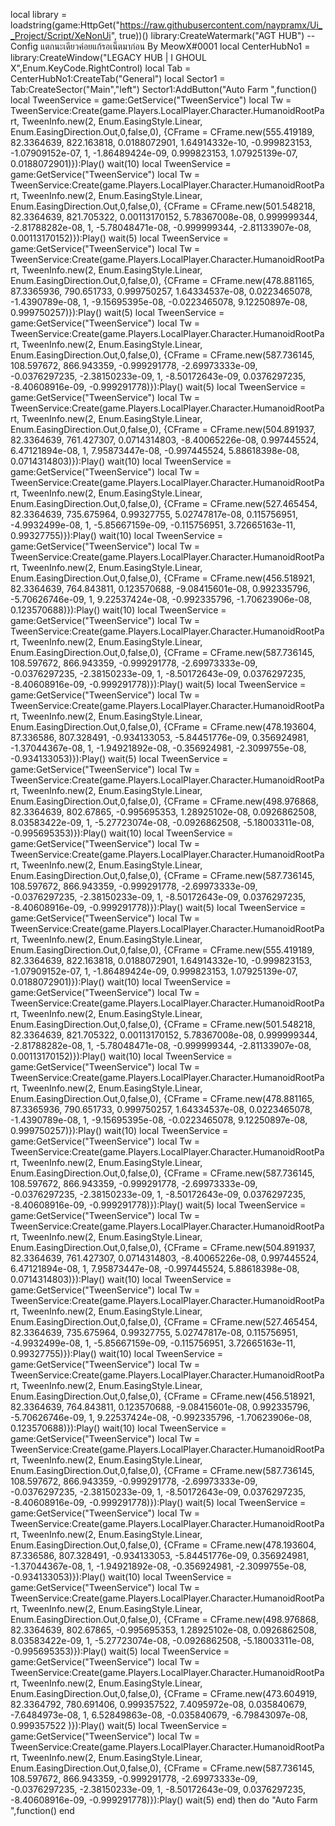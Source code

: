 local library = loadstring(game:HttpGet("https://raw.githubusercontent.com/naypramx/Ui__Project/Script/XeNonUi", true))()
library:CreateWatermark("AGT HUB") -- Config แตกนะเดียวค่อยแก้รอเน็ตมาก่อน By MeowX#0001
local CenterHubNo1 = library:CreateWindow("LEGACY HUB | I GHOUL X",Enum.KeyCode.RightControl)
local Tab = CenterHubNo1:CreateTab("General")
local Sector1 = Tab:CreateSector("Main","left")
Sector1:AddButton("Auto Farm ",function()
local TweenService = game:GetService("TweenService")
local Tw = TweenService:Create(game.Players.LocalPlayer.Character.HumanoidRootPart, TweenInfo.new(2, Enum.EasingStyle.Linear, Enum.EasingDirection.Out,0,false,0), 
{CFrame = CFrame.new(555.419189, 82.3364639, 822.163818, 0.0188072901, 1.64914332e-10, -0.999823153, -1.07909152e-07, 1, -1.86489424e-09, 0.999823153, 1.07925139e-07, 0.0188072901)}):Play()
wait(10)
local TweenService = game:GetService("TweenService")
local Tw = TweenService:Create(game.Players.LocalPlayer.Character.HumanoidRootPart, TweenInfo.new(2, Enum.EasingStyle.Linear, Enum.EasingDirection.Out,0,false,0), 
{CFrame = CFrame.new(501.548218, 82.3364639, 821.705322, 0.00113170152, 5.78367008e-08, 0.999999344, -2.81788282e-08, 1, -5.78048471e-08, -0.999999344, -2.81133907e-08, 0.00113170152)}):Play()
wait(5)
local TweenService = game:GetService("TweenService")
local Tw = TweenService:Create(game.Players.LocalPlayer.Character.HumanoidRootPart, TweenInfo.new(2, Enum.EasingStyle.Linear, Enum.EasingDirection.Out,0,false,0), 
{CFrame = CFrame.new(478.881165, 87.3365936, 790.651733, 0.999750257, 1.64334537e-08, 0.0223465078, -1.4390789e-08, 1, -9.15695395e-08, -0.0223465078, 9.12250897e-08, 0.999750257)}):Play()
wait(5)
local TweenService = game:GetService("TweenService")
local Tw = TweenService:Create(game.Players.LocalPlayer.Character.HumanoidRootPart, TweenInfo.new(2, Enum.EasingStyle.Linear, Enum.EasingDirection.Out,0,false,0), 
{CFrame = CFrame.new(587.736145, 108.597672, 866.943359, -0.999291778, -2.69973333e-09, -0.0376297235, -2.38150233e-09, 1, -8.50172643e-09, 0.0376297235, -8.40608916e-09, -0.999291778)}):Play()
wait(5)
local TweenService = game:GetService("TweenService")
local Tw = TweenService:Create(game.Players.LocalPlayer.Character.HumanoidRootPart, TweenInfo.new(2, Enum.EasingStyle.Linear, Enum.EasingDirection.Out,0,false,0), 
{CFrame = CFrame.new(504.891937, 82.3364639, 761.427307, 0.0714314803, -8.40065226e-08, 0.997445524, 6.47121894e-08, 1, 7.95873447e-08, -0.997445524, 5.88618398e-08, 0.0714314803)}):Play()
wait(10)
local TweenService = game:GetService("TweenService")
local Tw = TweenService:Create(game.Players.LocalPlayer.Character.HumanoidRootPart, TweenInfo.new(2, Enum.EasingStyle.Linear, Enum.EasingDirection.Out,0,false,0), 
{CFrame = CFrame.new(527.465454, 82.3364639, 735.675964, 0.99327755, 5.02747817e-08, 0.115756951, -4.9932499e-08, 1, -5.85667159e-09, -0.115756951, 3.72665163e-11, 0.99327755)}):Play()
wait(10)
local TweenService = game:GetService("TweenService")
local Tw = TweenService:Create(game.Players.LocalPlayer.Character.HumanoidRootPart, TweenInfo.new(2, Enum.EasingStyle.Linear, Enum.EasingDirection.Out,0,false,0), 
{CFrame = CFrame.new(456.518921, 82.3364639, 764.843811, 0.123570688, -9.08415601e-08, 0.992335796, -5.70626746e-09, 1, 9.22537424e-08, -0.992335796, -1.70623906e-08, 0.123570688)}):Play()
wait(10)
local TweenService = game:GetService("TweenService")
local Tw = TweenService:Create(game.Players.LocalPlayer.Character.HumanoidRootPart, TweenInfo.new(2, Enum.EasingStyle.Linear, Enum.EasingDirection.Out,0,false,0), 
{CFrame = CFrame.new(587.736145, 108.597672, 866.943359, -0.999291778, -2.69973333e-09, -0.0376297235, -2.38150233e-09, 1, -8.50172643e-09, 0.0376297235, -8.40608916e-09, -0.999291778)}):Play()
wait(5)
local TweenService = game:GetService("TweenService")
local Tw = TweenService:Create(game.Players.LocalPlayer.Character.HumanoidRootPart, TweenInfo.new(2, Enum.EasingStyle.Linear, Enum.EasingDirection.Out,0,false,0), 
{CFrame = CFrame.new(478.193604, 87.336586, 807.328491, -0.934133053, -5.84451776e-09, 0.356924981, -1.37044367e-08, 1, -1.94921892e-08, -0.356924981, -2.3099755e-08, -0.934133053)}):Play()
wait(5)
local TweenService = game:GetService("TweenService")
local Tw = TweenService:Create(game.Players.LocalPlayer.Character.HumanoidRootPart, TweenInfo.new(2, Enum.EasingStyle.Linear, Enum.EasingDirection.Out,0,false,0), 
{CFrame = CFrame.new(498.976868, 82.3364639, 802.67865, -0.995695353, 1.28925102e-08, 0.0926862508, 8.03583422e-09, 1, -5.27723074e-08, -0.0926862508, -5.18003311e-08, -0.995695353)}):Play()
wait(10)
local TweenService = game:GetService("TweenService")
local Tw = TweenService:Create(game.Players.LocalPlayer.Character.HumanoidRootPart, TweenInfo.new(2, Enum.EasingStyle.Linear, Enum.EasingDirection.Out,0,false,0), 
{CFrame = CFrame.new(587.736145, 108.597672, 866.943359, -0.999291778, -2.69973333e-09, -0.0376297235, -2.38150233e-09, 1, -8.50172643e-09, 0.0376297235, -8.40608916e-09, -0.999291778)}):Play()
wait(5)
local TweenService = game:GetService("TweenService")
local Tw = TweenService:Create(game.Players.LocalPlayer.Character.HumanoidRootPart, TweenInfo.new(2, Enum.EasingStyle.Linear, Enum.EasingDirection.Out,0,false,0), 
{CFrame = CFrame.new(555.419189, 82.3364639, 822.163818, 0.0188072901, 1.64914332e-10, -0.999823153, -1.07909152e-07, 1, -1.86489424e-09, 0.999823153, 1.07925139e-07, 0.0188072901)}):Play()
wait(10)
local TweenService = game:GetService("TweenService")
local Tw = TweenService:Create(game.Players.LocalPlayer.Character.HumanoidRootPart, TweenInfo.new(2, Enum.EasingStyle.Linear, Enum.EasingDirection.Out,0,false,0), 
{CFrame = CFrame.new(501.548218, 82.3364639, 821.705322, 0.00113170152, 5.78367008e-08, 0.999999344, -2.81788282e-08, 1, -5.78048471e-08, -0.999999344, -2.81133907e-08, 0.00113170152)}):Play()
wait(10)
local TweenService = game:GetService("TweenService")
local Tw = TweenService:Create(game.Players.LocalPlayer.Character.HumanoidRootPart, TweenInfo.new(2, Enum.EasingStyle.Linear, Enum.EasingDirection.Out,0,false,0), 
{CFrame = CFrame.new(478.881165, 87.3365936, 790.651733, 0.999750257, 1.64334537e-08, 0.0223465078, -1.4390789e-08, 1, -9.15695395e-08, -0.0223465078, 9.12250897e-08, 0.999750257)}):Play()
wait(10)
local TweenService = game:GetService("TweenService")
local Tw = TweenService:Create(game.Players.LocalPlayer.Character.HumanoidRootPart, TweenInfo.new(2, Enum.EasingStyle.Linear, Enum.EasingDirection.Out,0,false,0), 
{CFrame = CFrame.new(587.736145, 108.597672, 866.943359, -0.999291778, -2.69973333e-09, -0.0376297235, -2.38150233e-09, 1, -8.50172643e-09, 0.0376297235, -8.40608916e-09, -0.999291778)}):Play()
wait(5)
local TweenService = game:GetService("TweenService")
local Tw = TweenService:Create(game.Players.LocalPlayer.Character.HumanoidRootPart, TweenInfo.new(2, Enum.EasingStyle.Linear, Enum.EasingDirection.Out,0,false,0), 
{CFrame = CFrame.new(504.891937, 82.3364639, 761.427307, 0.0714314803, -8.40065226e-08, 0.997445524, 6.47121894e-08, 1, 7.95873447e-08, -0.997445524, 5.88618398e-08, 0.0714314803)}):Play()
wait(10)
local TweenService = game:GetService("TweenService")
local Tw = TweenService:Create(game.Players.LocalPlayer.Character.HumanoidRootPart, TweenInfo.new(2, Enum.EasingStyle.Linear, Enum.EasingDirection.Out,0,false,0), 
{CFrame = CFrame.new(527.465454, 82.3364639, 735.675964, 0.99327755, 5.02747817e-08, 0.115756951, -4.9932499e-08, 1, -5.85667159e-09, -0.115756951, 3.72665163e-11, 0.99327755)}):Play()
wait(10)
local TweenService = game:GetService("TweenService")
local Tw = TweenService:Create(game.Players.LocalPlayer.Character.HumanoidRootPart, TweenInfo.new(2, Enum.EasingStyle.Linear, Enum.EasingDirection.Out,0,false,0), 
{CFrame = CFrame.new(456.518921, 82.3364639, 764.843811, 0.123570688, -9.08415601e-08, 0.992335796, -5.70626746e-09, 1, 9.22537424e-08, -0.992335796, -1.70623906e-08, 0.123570688)}):Play()
wait(10)
local TweenService = game:GetService("TweenService")
local Tw = TweenService:Create(game.Players.LocalPlayer.Character.HumanoidRootPart, TweenInfo.new(2, Enum.EasingStyle.Linear, Enum.EasingDirection.Out,0,false,0), 
{CFrame = CFrame.new(587.736145, 108.597672, 866.943359, -0.999291778, -2.69973333e-09, -0.0376297235, -2.38150233e-09, 1, -8.50172643e-09, 0.0376297235, -8.40608916e-09, -0.999291778)}):Play()
wait(5)
local TweenService = game:GetService("TweenService")
local Tw = TweenService:Create(game.Players.LocalPlayer.Character.HumanoidRootPart, TweenInfo.new(2, Enum.EasingStyle.Linear, Enum.EasingDirection.Out,0,false,0), 
{CFrame = CFrame.new(478.193604, 87.336586, 807.328491, -0.934133053, -5.84451776e-09, 0.356924981, -1.37044367e-08, 1, -1.94921892e-08, -0.356924981, -2.3099755e-08, -0.934133053)}):Play()
wait(10)
local TweenService = game:GetService("TweenService")
local Tw = TweenService:Create(game.Players.LocalPlayer.Character.HumanoidRootPart, TweenInfo.new(2, Enum.EasingStyle.Linear, Enum.EasingDirection.Out,0,false,0), 
{CFrame = CFrame.new(498.976868, 82.3364639, 802.67865, -0.995695353, 1.28925102e-08, 0.0926862508, 8.03583422e-09, 1, -5.27723074e-08, -0.0926862508, -5.18003311e-08, -0.995695353)}):Play()
wait(5)
local TweenService = game:GetService("TweenService")
local Tw = TweenService:Create(game.Players.LocalPlayer.Character.HumanoidRootPart, TweenInfo.new(2, Enum.EasingStyle.Linear, Enum.EasingDirection.Out,0,false,0), 
{CFrame = CFrame.new(473.604919, 82.3364792, 780.691406, 0.999357522, 7.4095972e-08, 0.035840679, -7.6484973e-08, 1, 6.52849863e-08, -0.035840679, -6.79843097e-08, 0.999357522
)}):Play()
wait(5)
local TweenService = game:GetService("TweenService")
local Tw = TweenService:Create(game.Players.LocalPlayer.Character.HumanoidRootPart, TweenInfo.new(2, Enum.EasingStyle.Linear, Enum.EasingDirection.Out,0,false,0), 
{CFrame = CFrame.new(587.736145, 108.597672, 866.943359, -0.999291778, -2.69973333e-09, -0.0376297235, -2.38150233e-09, 1, -8.50172643e-09, 0.0376297235, -8.40608916e-09, -0.999291778)}):Play()
wait(5)
end)
then do
    "Auto Farm ",function()
end
